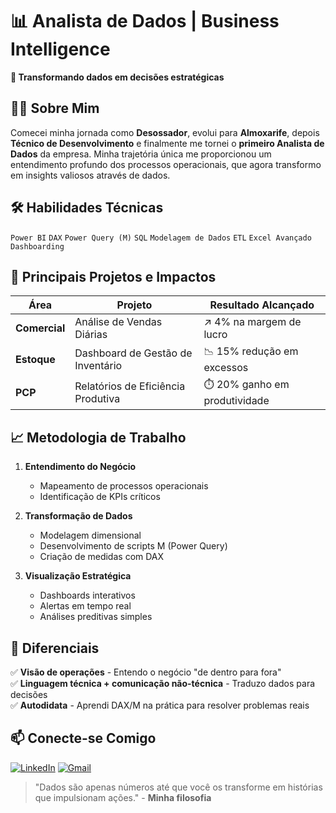 # 📊 Analista de Dados | Business Intelligence

**🚀 Transformando dados em decisões estratégicas**

## 👨‍💻 Sobre Mim

Comecei minha jornada como **Desossador**, evolui para **Almoxarife**, depois **Técnico de Desenvolvimento** e finalmente me tornei o **primeiro Analista de Dados** da empresa. Minha trajetória única me proporcionou um entendimento profundo dos processos operacionais, que agora transformo em insights valiosos através de dados.

## 🛠️ Habilidades Técnicas

`Power BI` `DAX` `Power Query (M)` `SQL` `Modelagem de Dados` `ETL` `Excel Avançado` `Dashboarding`

## 💼 Principais Projetos e Impactos

| Área         | Projeto                          | Resultado Alcançado |
|--------------|----------------------------------|---------------------|
| **Comercial** | Análise de Vendas Diárias       | ↗️ 4% na margem de lucro |
| **Estoque**   | Dashboard de Gestão de Inventário | 📉 15% redução em excessos |
| **PCP**       | Relatórios de Eficiência Produtiva | ⏱️ 20% ganho em produtividade |

## 📈 Metodologia de Trabalho

1. **Entendimento do Negócio**  
   - Mapeamento de processos operacionais
   - Identificação de KPIs críticos

2. **Transformação de Dados**  
   - Modelagem dimensional
   - Desenvolvimento de scripts M (Power Query)
   - Criação de medidas com DAX

3. **Visualização Estratégica**  
   - Dashboards interativos
   - Alertas em tempo real
   - Análises preditivas simples

## 🌟 Diferenciais

✅ **Visão de operações** - Entendo o negócio "de dentro para fora"  
✅ **Linguagem técnica + comunicação não-técnica** - Traduzo dados para decisões  
✅ **Autodidata** - Aprendi DAX/M na prática para resolver problemas reais  

## 📫 Conecte-se Comigo

[![LinkedIn](https://img.shields.io/badge/LinkedIn-0077B5?style=for-the-badge&logo=linkedin&logoColor=white)](https://linkedin.com/in/seu-perfil)
[![Gmail](https://img.shields.io/badge/Gmail-D14836?style=for-the-badge&logo=gmail&logoColor=white)](mailto:seuemail@gmail.com)

> "Dados são apenas números até que você os transforme em histórias que impulsionam ações." - **Minha filosofia**
